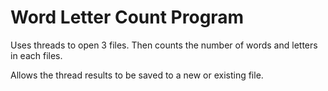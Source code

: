 # Word Letter Count Program

Uses threads to open 3 files. Then counts the number of words and letters in each files.

Allows the thread results to be saved to a new or existing file.

